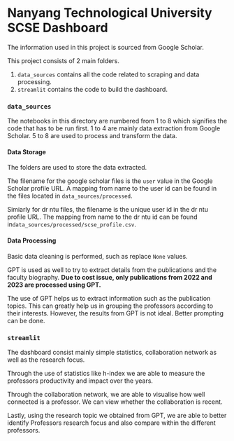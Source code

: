 # Nanyang Technological University SCSE Dashboard


The information used in this project is sourced from Google Scholar.



This project consists of 2 main folders.
1. `data_sources` contains all the code related to scraping and data processing.
2. `streamlit` contains the code to build the dashboard.

### `data_sources`
The notebooks in this directory are numbered from 1 to 8 which signifies the code that has to be run first.
1 to 4 are mainly data extraction from Google Scholar. 5 to 8 are used to process and transform the data.

#### Data Storage
The folders are used to store the data extracted. 

The filename for the google scholar files is the `user` value in the Google Scholar profile URL. A mapping from name to the user id can be found in  the files located in `data_sources/processed`.

Simiarly for dr ntu files, the filename is the unique user id in the dr ntu profile URL. The mapping from name to the dr ntu id can be found in`data_sources/processed/scse_profile.csv`.

#### Data Processing
Basic data cleaning is performed, such as replace `None` values.

GPT is used as well to try to extract details from the publications and the faculty biography. **Due to cost issue, only publications from 2022 and 2023 are processed using GPT.**

The use of GPT helps us to extract information such as the publication topics. This can greatly help us in grouping the professors according to their interests. However, the results from GPT is not ideal. Better prompting can be done. 

### `streamlit`

The dashboard consist mainly simple statistics, collaboration network as well as the research focus.

Through the use of statistics like h-index we are able to measure the professors productivity and impact over the years. 

Through the collaboration network, we are able to visualise how well connected is a professor. We can view whether the collaboration is recent.

Lastly, using the research topic we obtained from GPT, we are able to better identify Professors research focus and also compare within the different professors.

